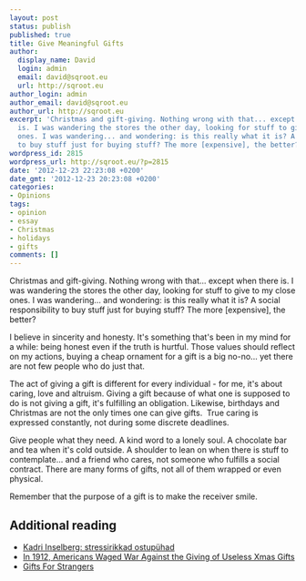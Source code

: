 ```yaml
---
layout: post
status: publish
published: true
title: Give Meaningful Gifts
author:
  display_name: David
  login: admin
  email: david@sqroot.eu
  url: http://sqroot.eu
author_login: admin
author_email: david@sqroot.eu
author_url: http://sqroot.eu
excerpt: 'Christmas and gift-giving. Nothing wrong with that... except when there
  is. I was wandering the stores the other day, looking for stuff to give to my close
  ones. I was wandering... and wondering: is this really what it is? A social responsibility
  to buy stuff just for buying stuff? The more [expensive], the better?'
wordpress_id: 2815
wordpress_url: http://sqroot.eu/?p=2815
date: '2012-12-23 22:23:08 +0200'
date_gmt: '2012-12-23 20:23:08 +0200'
categories:
- Opinions
tags:
- opinion
- essay
- Christmas
- holidays
- gifts
comments: []
---
```

<p>Christmas and gift-giving. Nothing wrong with that... except when there is. I was wandering the stores the other day, looking for stuff to give to my close ones. I was wandering... and wondering: is this really what it is? A social responsibility to buy stuff just for buying stuff? The more [expensive], the better?</p>
<p>I believe in sincerity and honesty. It's something that's been in my mind for a while: being honest even if the truth is hurtful. Those values should reflect on my actions, buying a cheap ornament for a gift is a big no-no... yet there are not few people who do just that.</p>
<p>The act of giving a gift is different for every individual - for me, it's about caring, love and altruism. Giving a gift because of what one is supposed to do is not giving a gift, it's fulfilling an obligation. Likewise, birthdays and Christmas are not the only times one can give gifts.  True caring is expressed constantly, not during some discrete deadlines.</p>
<p>Give people what they need. A kind word to a lonely soul. A chocolate bar and tea when it's cold outside. A shoulder to lean on when there is stuff to contemplate... and a friend who cares, not someone who fulfills a social contract. There are many forms of gifts, not all of them wrapped or even physical.</p>
<p>Remember that the purpose of a gift is to make the receiver smile.</p>
<h2>Additional reading</h2>
<ul>
<li><a href="http://www.tarbija24.ee/1083366/kadri-inselberg-stressirikkad-ostupuhad">Kadri Inselberg: stressirikkad ostupühad</a></li>
<li><a href="http://www.treehugger.com/culture/brief-history-society-prevention-useless-giving.html">In 1912, Americans Waged War Against the Giving of Useless Xmas Gifts</a></li>
<li><a href="http://giftsforstrangers.org/">Gifts For Strangers</a></li>
</ul>
